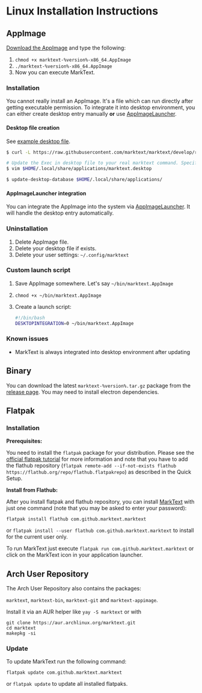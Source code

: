 # Linux Installation Instructions

## AppImage

[Download the AppImage](https://github.com/marktext/marktext/releases/latest) and type the following:

1. `chmod +x marktext-%version%-x86_64.AppImage`
2. `./marktext-%version%-x86_64.AppImage`
3. Now you can execute MarkText.

### Installation

You cannot really install an AppImage. It's a file which can run directly after getting executable permission. To integrate it into desktop environment, you can either create desktop entry manually **or** use [AppImageLauncher](https://github.com/TheAssassin/AppImageLauncher).

#### Desktop file creation

See [example desktop file](https://github.com/marktext/marktext/blob/develop/resources/linux/marktext.desktop).

```bash
$ curl -L https://raw.githubusercontent.com/marktext/marktext/develop/resources/linux/marktext.desktop -o $HOME/.local/share/applications/marktext.desktop

# Update the Exec in desktop file to your real marktext command. Specify Path if necessary.
$ vim $HOME/.local/share/applications/marktext.desktop

$ update-desktop-database $HOME/.local/share/applications/
```

#### AppImageLauncher integration

You can integrate the AppImage into the system via [AppImageLauncher](https://github.com/TheAssassin/AppImageLauncher). It will handle the desktop entry automatically.

### Uninstallation

1. Delete AppImage file.
2. Delete your desktop file if exists.
3. Delete your user settings: `~/.config/marktext`

### Custom launch script

1. Save AppImage somewhere. Let's say `~/bin/marktext.AppImage`
2. `chmod +x ~/bin/marktext.AppImage`
3. Create a launch script:
   
   ```sh
   #!/bin/bash
   DESKTOPINTEGRATION=0 ~/bin/marktext.AppImage
   ```

### Known issues

- MarkText is always integrated into desktop environment after updating

## Binary

You can download the latest `marktext-%version%.tar.gz` package from the [release page](https://github.com/marktext/marktext/releases/latest). You may need to install electron dependencies.

## Flatpak

### Installation

**Prerequisites:**

You need to install the `flatpak` package for your distribution. Please see the [official flatpak tutorial](https://flatpak.org/setup/) for more information and note that you have to add the flathub repository (`flatpak remote-add --if-not-exists flathub https://flathub.org/repo/flathub.flatpakrepo`) as described in the Quick Setup.

**Install from Flathub:**

After you install flatpak and flathub repository, you can install [MarkText](https://flathub.org/apps/details/com.github.marktext.marktext) with just one command (note that you may be asked to enter your password):

```
flatpak install flathub com.github.marktext.marktext
```

or `flatpak install --user flathub com.github.marktext.marktext` to install for the current user only.

To run MarkText just execute `flatpak run com.github.marktext.marktext` or click on the MarkText icon in your application launcher.

## Arch User Repository

The Arch User Repository also contains the packages:

`marktext`, `marktext-bin`, `marktext-git` and `marktext-appimage`.

Install it via an AUR helper like `yay -S marktext` or with

```
git clone https://aur.archlinux.org/marktext.git
cd marktext
makepkg -si
```

### Update

To update MarkText run the following command:

```
flatpak update com.github.marktext.marktext
```

or `flatpak update` to update all installed flatpaks.
